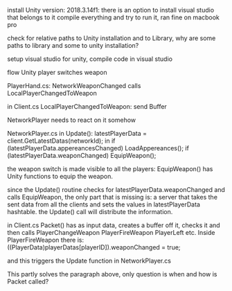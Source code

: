 install Unity version: 2018.3.14f1: there is an option to install visual studio that belongs to it
compile everything and try to run it, ran fine on macbook pro

check for relative paths to Unity installation and to Library, why are some paths to library and some to unity installation?

setup visual studio for unity, compile code in visual studio


flow Unity player switches weapon

PlayerHand.cs: NetworkWeaponChanged calls LocalPlayerChangedToWeapon

in Client.cs LocalPlayerChangedToWeapon: send Buffer


NetworkPlayer needs to react on it somehow

NetworkPlayer.cs in Update(): latestPlayerData = client.GetLatestDatas(networkId); in    if (latestPlayerData.appereancesChanged) LoadAppereances();
        if (latestPlayerData.weaponChanged) EquipWeapon();

the weapon switch is made visible to all the players: EquipWeapon() has Unity functions to equip the weapon. 


since the Update() routine checks for 
latestPlayerData.weaponChanged and calls EquipWeapon, the only part that is missing is:
a server that takes the sent data from all the clients and sets the values in latestPlayerData hashtable. the Update() call will distribute the information. 


in Client.cs
Packet() has as input data, creates a buffer off it, checks it and then calls PlayerChangeWeapon PlayerFireWeapon PlayerLeft etc. Inside PlayerFireWeapon there is: ((PlayerData)playerDatas[playerID]).weaponChanged = true;

and this triggers the Update function in NetworkPlayer.cs

This partly solves the paragraph above, only question is when and how is Packet called?